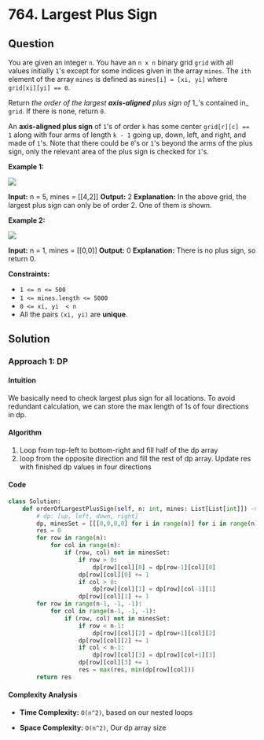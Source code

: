 
# 764. Largest Plus Sign

## Question

You are given an integer  `n`. You have an  `n x n`  binary grid  `grid`  with all values initially  `1`'s except for some indices given in the array  `mines`. The  `ith`  element of the array  `mines`  is defined as  `mines[i] = [xi, yi]`  where  `grid[xi][yi] == 0`.

Return  _the order of the largest  **axis-aligned**  plus sign of_ 1_'s contained in_ `grid`. If there is none, return  `0`.

An  **axis-aligned plus sign**  of  `1`'s of order  `k`  has some center  `grid[r][c] == 1`  along with four arms of length  `k - 1`  going up, down, left, and right, and made of  `1`'s. Note that there could be  `0`'s or  `1`'s beyond the arms of the plus sign, only the relevant area of the plus sign is checked for  `1`'s.

**Example 1:**

![](https://assets.leetcode.com/uploads/2021/06/13/plus1-grid.jpg)

**Input:** n = 5, mines = [[4,2]]
**Output:** 2
**Explanation:** In the above grid, the largest plus sign can only be of order 2. One of them is shown.

**Example 2:**

![](https://assets.leetcode.com/uploads/2021/06/13/plus2-grid.jpg)

**Input:** n = 1, mines = [[0,0]]
**Output:** 0
**Explanation:** There is no plus sign, so return 0.

**Constraints:**

- `1 <= n <= 500`
- `1 <= mines.length <= 5000`
- `0 <= xi, yi  < n`
- All the pairs  `(xi, yi)`  are  **unique**.

## Solution

### Approach 1: DP

#### Intuition

We basically need to check largest plus sign for all locations. To avoid redundant calculation, we can store the max length of 1s of four directions in dp.

#### Algorithm

1. Loop from top-left to bottom-right and fill half of the dp array
2. loop from the opposite direction and fill the rest of dp array. Update res with finished dp values in four directions

#### Code

```python
class Solution:
    def orderOfLargestPlusSign(self, n: int, mines: List[List[int]]) -> int:
        # dp: [up, left, down, right]
        dp, minesSet = [[[0,0,0,0] for i in range(n)] for i in range(n)], {(i, j) for i, j in mines}
        res = 0
        for row in range(n):
            for col in range(n):
                if (row, col) not in minesSet:
                    if row > 0:
                        dp[row][col][0] = dp[row-1][col][0]
                    dp[row][col][0] += 1
                    if col > 0:
                        dp[row][col][1] = dp[row][col-1][1]
                    dp[row][col][1] += 1
        for row in range(n-1, -1, -1):
            for col in range(n-1, -1, -1):
                if (row, col) not in minesSet:
                    if row < n-1:
                        dp[row][col][2] = dp[row+1][col][2]
                    dp[row][col][2] += 1
                    if col < n-1:
                        dp[row][col][3] = dp[row][col+1][3]
                    dp[row][col][3] += 1
                    res = max(res, min(dp[row][col]))
        return res
```

#### Complexity Analysis

- **Time Complexity:**  `O(n^2)`,  based on our nested loops

- **Space Complexity:**  `O(n^2)`, Our dp array size
